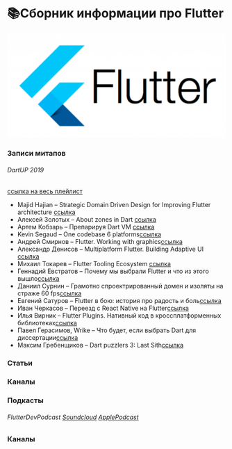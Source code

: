 
# 📚Сборник информации про Flutter #

![FlutterInfo](/assets/logo.png)

### Записи митапов ###

###### DartUP 2019
[ссылка на весь плейлист](https://www.youtube.com/playlist?list=PLxcvsYzLfaTAH4U-_eGzaO_H6IvuJdLKD)
* Majid Hajian – Strategic Domain Driven Design for Improving Flutter architecture [ссылка](https://youtu.be/mdBUCOVP6IM)
* Алексей Золотых – About zones in Dart [ссылка](https://youtu.be/QIEhkvYRVNg)
* Артем Кобзарь – Препарируя Dart VM [ссылка](https://youtu.be/JKvmwOuqVWI)
* Kevin Segaud – One codebase 6 platforms[ссылка](https://youtu.be/wNwo0IFaINI)
* Андрей Смирнов – Flutter. Working with graphics[ссылка](https://youtu.be/qm9y3lOEovs)
* Александр Денисов – Multiplatform Flutter. Building Adaptive UI [ссылка](https://youtu.be/AoOBtK3YUj4)
* Михаил Токарев – Flutter Tooling Ecosystem [ссылка](https://youtu.be/f6JCezSqVH4)
* Геннадий Евстратов – Почему мы выбрали Flutter и что из этого вышло[ссылка](https://youtu.be/PD6OwajKc8c)
* Даниил Сурнин – Грамотно спроектрированный домен и изоляты на страже 60 fps[ссылка](https://youtu.be/_lyESd-fLWM)
* Евгений Сатуров – Flutter в бою: история про радость и боль[ссылка](https://youtu.be/LfBLKCZuty0)
* Иван Черкасов – Переезд с React Native на Flutter[ссылка](https://youtu.be/f8TE3_uqO9Q)
* Илья Вирник – Flutter Plugins. Нативный код в кроссплатформенных библиотеках[ссылка](https://youtu.be/SBDIeMo4e9E)
* Павел Герасимов, Wrike – Что будет, если выбрать Dart для диссертации[ссылка](https://youtu.be/viz29imnFlc)
* Максим Гребенщиков – Dart puzzlers 3: Last Sith[ссылка](https://youtu.be/aV8Xz-T86qk)




### Статьи ###

### Каналы ###

### Подкасты ###
###### FlutterDevPodcast [Soundcloud](https://youtu.be/aV8Xz-T86qk) [ApplePodcast](https://podcasts.apple.com/ru/podcast/flutter-dev-podcast/id1451068853)

### Каналы ###
